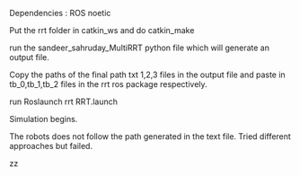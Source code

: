 
Dependencies : ROS noetic

Put the rrt folder in catkin_ws and do catkin_make

run the sandeer_sahruday_MultiRRT python file which will generate an output file.

Copy the paths of the final path txt 1,2,3 files in the output file and paste in tb_0,tb_1,tb_2 files in the rrt ros package respectively.

run Roslaunch rrt RRT.launch

Simulation begins.

The robots does not follow the path generated in the text file. Tried different approaches but failed.

zz
